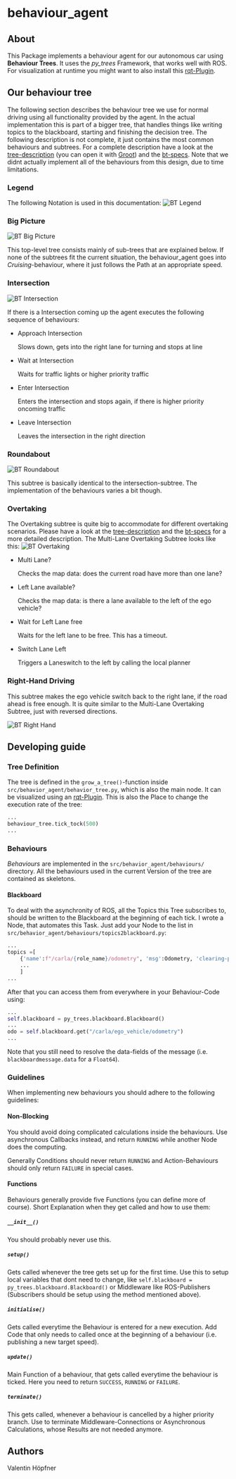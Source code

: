 [//]: # ()
[//]: # (""")

[//]: # (Source: https://github.com/ll7/psaf2)

[//]: # (""")

# behaviour_agent

## About

This Package implements a behaviour agent for our autonomous car using __Behaviour Trees__. It uses the _py_trees_ Framework, that works well with ROS.
For visualization at runtime you might want to also install this [rqt-Plugin](https://wiki.ros.org/rqt_py_trees).

## Our behaviour tree

The following section describes the behaviour tree we use for normal driving using all functionality provided by the agent. In the actual implementation this is part of a bigger tree, that handles things like writing topics to the blackboard, starting and finishing the decision tree.
The following description is not complete, it just contains the most common behaviours and subtrees. For a complete description have a look at the [tree-description](https://github.com/ll7/psaf2/blob/main/documentation/behaviour_agent/behaviortree.xml)
(you can open it with [Groot](https://github.com/BehaviorTree/Groot)) and the [bt-specs](https://github.com/ll7/psaf2/blob/main/documentation/BTSpecs.md).
Note that we didnt actually implement all of the behaviours from this design, due to time limitations.

### Legend

The following Notation is used in this documentation:
![BT Legend](https://github.com/ll7/psaf2/blob/main/documentation/behaviour_agent/bt-legend.svg)

### Big Picture

![BT Big Picture](https://github.com/ll7/psaf2/blob/main/documentation/behaviour_agent/bt_big_picture.svg)

This top-level tree consists mainly of sub-trees that are explained below. If none of the subtrees fit the current situation, the behaviour_agent goes into _Cruising_-behaviour, where it just follows the Path at an appropriate speed.

### Intersection

![BT Intersection](https://github.com/ll7/psaf2/blob/main/documentation/behaviour_agent/bt-intersection.svg)

If there is a Intersection coming up the agent executes the following sequence of behaviours:

* Approach Intersection

    Slows down, gets into the right lane for turning and stops at line
* Wait at Intersection

    Waits for traffic lights or higher priority traffic
* Enter Intersection

    Enters the intersection and stops again, if there is higher priority oncoming traffic
* Leave Intersection

    Leaves the intersection in the right direction

### Roundabout

![BT Roundabout](https://github.com/ll7/psaf2/blob/main/documentation/behaviour_agent/bt-roundabout.svg)

This subtree is basically identical to the intersection-subtree. The implementation of the behaviours varies a bit though.

### Overtaking

The Overtaking subtree is quite big to accommodate for different overtaking scenarios.
Please have a look at the [tree-description](https://github.com/ll7/psaf2/blob/main/documentation/behaviour_agent/behaviortree.xml) and the [bt-specs](https://github.com/ll7/psaf2/blob/main/documentation/BTSpecs.md) for a more detailed description. The Multi-Lane Overtaking Subtree looks like this:
![BT Overtaking](https://github.com/ll7/psaf2/blob/main/documentation/behaviour_agent/bt-overtaking.svg)

* Multi Lane?

    Checks the map data: does the current road have more than one lane?
* Left Lane available?

    Checks the map data: is there a lane available to the left of the ego vehicle?
* Wait for Left Lane free

    Waits for the left lane to be free. This has a timeout.
* Switch Lane Left

    Triggers a Laneswitch to the left by calling the local planner

### Right-Hand Driving

This subtree makes the ego vehicle switch back to the right lane, if the road ahead is free enough. It is quite similar to the Multi-Lane Overtaking Subtree, just with reversed directions.

![BT Right Hand](https://github.com/ll7/psaf2/blob/main/documentation/behaviour_agent/bt-right-hand.svg)

## Developing guide

### Tree Definition

The tree is defined in the `grow_a_tree()`-function inside `src/behavior_agent/behavior_tree.py`, which is also the main node. It can be visualized using an [rqt-Plugin](https://wiki.ros.org/rqt_py_trees). This is also the Place to change the execution rate of the tree:

``` python
...
behaviour_tree.tick_tock(500)
...
```

### Behaviours

_Behaviours_ are implemented in the `src/behavior_agent/behaviours/` directory. All the behaviours used in the current Version of the tree are contained as skeletons.

#### Blackboard

To deal with the asynchronity of ROS, all the Topics this Tree subscribes to, should be written to the Blackboard at the beginning of each tick. I wrote a Node, that automates this Task. Just add your Node to the list in `src/behavior_agent/behaviours/topics2blackboard.py`:

``` python
...
topics =[
    {'name':f"/carla/{role_name}/odometry", 'msg':Odometry, 'clearing-policy': py_trees.common.ClearingPolicy.NEVER},
    ...
    ]
...
```

After that you can access them from everywhere in your Behaviour-Code using:

``` python
...
self.blackboard = py_trees.blackboard.Blackboard()
...
odo = self.blackboard.get("/carla/ego_vehicle/odometry")
...
```

Note that you still need to resolve the data-fields of the message (i.e. `blackboardmessage.data` for a `Float64`).

### Guidelines

When implementing new behaviours you should adhere to the following guidelines:

#### Non-Blocking

You should avoid doing complicated calculations inside the behaviours. Use asynchronous Callbacks instead, and return ```RUNNING``` while another Node does the computing.

Generally Conditions should never return ```RUNNING``` and Action-Behaviours should only return ```FAILURE``` in special cases.

#### Functions

Behaviours generally provide five Functions (you can define more of course). Short Explanation when they get called and how to use them:

##### `__init__()`

You should probably never use this.

##### `setup()`

Gets called whenever the tree gets set up for the first time. Use this to setup local variables that dont need to change, like ```self.blackboard = py_trees.blackboard.Blackboard()``` or Middleware like ROS-Publishers (Subscribers should be setup using the method mentioned above).

##### `initialise()`

Gets called everytime the Behaviour is entered for a new execution. Add Code that only needs to called once at the beginning of a behaviour (i.e. publishing a new target speed).

##### `update()`

Main Function of a behaviour, that gets called everytime the behaviour is ticked. Here you need to return ```SUCCESS```, ```RUNNING``` or ```FAILURE```.

##### `terminate()`

This gets called, whenever a behaviour is cancelled by a higher priority branch. Use to terminate Middleware-Connections or Asynchronous Calculations, whose Results are not needed anymore.

## Authors

Valentin Höpfner
